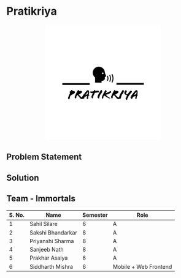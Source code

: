 # Pratikriya

<p align="center">
    <img src="./frontend/src/assets/images/logos/logo_black.png" alt="Logo" width="300">
  </a>

## Problem Statement

## Solution

## Team - Immortals

| S. No. 	| Name              	| Semester 	| Role 	|
|--------	|-------------------	|----------	|------	|
| 1      	| Sahil Silare      	| 6        	| A    	|
| 2      	| Sakshi Bhandarkar 	| 8        	| A    	|
| 3      	| Priyanshi Sharma  	| 8        	| A    	|
| 4      	| Sanjeeb Nath      	| 8        	| A    	|
| 5      	| Prakhar Asaiya    	| 6        	| A    	|
| 6      	| Siddharth Mishra  	| 6        	| Mobile + Web Frontend    	|
